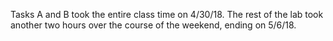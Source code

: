 Tasks A and B took the entire class time on 4/30/18. The rest of the lab took another two hours over the course of the weekend, ending on 5/6/18.